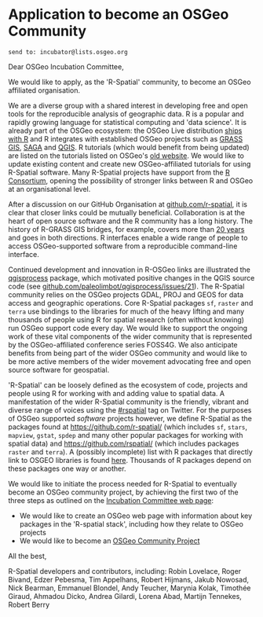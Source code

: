# Application to become an OSGeo Community

	send to: incubator@lists.osgeo.org
    
Dear OSGeo Incubation Committee,

We would like to apply, as the 'R-Spatial' community, to become an OSGeo affiliated organisation.

We are a diverse group with a shared interest in developing free and open tools for the reproducible analysis of geographic data. R is a popular and rapidly growing language for statistical computing and 'data science'. It is already part of the OSGeo ecosystem: the OSGeo Live distribution [ships with R](https://github.com/OSGeo/OSGeoLive/blob/master/bin/install_R.sh) and R integrates with established OSGeo projects such as [GRASS GIS](https://grasswiki.osgeo.org/wiki/R_statistics), [SAGA](https://cran.r-project.org/package=RSAGA) and [QGIS](https://docs.qgis.org/3.16/en/docs/). R tutorials (which would benefit from being updated) are listed on the tutorials listed on OSGeo's [old website](http://old.www.osgeo.org/educational_content). We would like to update existing content and create new OSGeo-affiliated tutorials for using R-Spatial software.
Many R-Spatial projects have support from the [R Consortium](https://www.r-consortium.org/), opening the possibility of stronger links between R and OSGeo at an organisational level.

After a discussion on our GitHub Organisation at [github.com/r-spatial](https://github.com/r-spatial), it is clear that closer links could be mutually beneficial. Collaboration is at the heart of open source software and the R community has a long history. The history of R-GRASS GIS bridges, for example, covers more than [20 years](https://doi.org/10.1016/S0098-3004(00)00057-1) and goes in both directions. R interfaces enable a wide range of people to access OSGeo-supported software from a reproducible command-line interface. 

Continued development and innovation in R-OSGeo links are illustrated the [qgisprocess](https://github.com/paleolimbot/qgisprocess) package, which motivated positive changes in the QGIS source code (see [github.com/paleolimbot/qgisprocess/issues/21](https://github.com/paleolimbot/qgisprocess/issues/21)). The R-Spatial community relies on the OSGeo projects GDAL, PROJ and GEOS for data access and geographic operations. Core R-Spatial packages `sf`, `raster` and `terra` use bindings to the libraries for much of the heavy lifting and many thousands of people using R for spatial research (often without knowing) run OSGeo support code every day. We would like to support the ongoing work of these vital components of the wider community that is represented by the OSGeo-affiliated conference series FOSS4G. We also anticipate benefits from being part of the wider OSGeo community and would like to be more active members of the wider movement advocating free and open source software for geospatial.

'R-Spatial' can be loosely defined as the ecosystem of code, projects and people using R for working with and adding value to spatial data. A manifestation of the wider R-Spatial community is the friendly, vibrant and diverse range of voices using the [#rspatial](https://twitter.com/search?q=%23rspatial) tag on Twitter. For the purposes of OSGeo supported *software* projects however, we define R-Spatial as the packages found at https://github.com/r-spatial/ (which includes `sf`, `stars`, `mapview`, `gstat`, `spdep` and many other popular packages for working with spatial data) and https://github.com/rspatial/ (which includes packages `raster` and `terra`). A (possibly incomplete) list with R packages that directly link to OSGEO libraries is found [here](https://github.com/r-spatial/discuss/wiki/R-packages-that-use-the-OSGEO-stack-in-System-Requirements:). Thousands of R packages depend on these packages one way or another.

We would like to initiate the process needed for R-Spatial to eventually become an OSGeo community project, by achieving the first two of the three steps as outlined on the [Incubation Committee web page](https://wiki.osgeo.org/wiki/Incubation_Committee#Step_1:_Add_OSGeo_Website_Project_Page):

- We would like to create an OSGeo web page with information about key packages in the 'R-spatial stack', including how they relate to OSGeo projects
- We would like to become an [OSGeo Community Project](https://wiki.osgeo.org/wiki/Incubation_Committee#Step_2:_Join_Community_Projects_Program)

All the best,

R-Spatial developers and contributors, including:
Robin Lovelace,
Roger Bivand,
Edzer Pebesma,
Tim Appelhans,
Robert Hijmans,
Jakub Nowosad,
Nick Bearman,
Emmanuel Blondel,
Andy Teucher,
Marynia Kolak,
Timothée Giraud,
Ahmadou Dicko,
Andrea Gilardi,
Lorena Abad,
Martijn Tennekes,
Robert Berry

